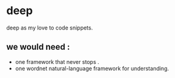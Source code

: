 # deep
deep as my love to code snippets.



we would need :
-----

* one framework that never stops .
* one wordnet  natural-language framework for understanding. 
